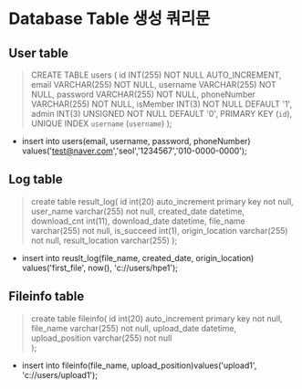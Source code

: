 # Database Table 생성 쿼리문

## User table
> CREATE TABLE users (
  	id INT(255) NOT NULL AUTO_INCREMENT,
  	email VARCHAR(255)  NOT NULL,
  	username VARCHAR(255) NOT NULL,
  	password VARCHAR(255) NOT NULL,
  	phoneNumber VARCHAR(255) NOT NULL,
      isMember INT(3)  NOT NULL DEFAULT '1',
      admin INT(3) UNSIGNED NOT NULL DEFAULT '0',
  	PRIMARY KEY (`id`),
      UNIQUE INDEX `username` (`username`)
  );

+ insert into users(email, username, password, phoneNumber)
  values('test@naver.com','seol','1234567','010-0000-0000');
## Log table
> create table result_log(
  	id int(20) auto_increment primary key not null,
   user_name varchar(255) not null,
   created_date datetime,
    download_cnt int(11),
    download_date datetime,
    file_name varchar(255) not null,
    is_succeed int(1),
    origin_location varchar(255) not null,
   result_location varchar(255)
  );
>
>
+ insert into reuslt_log(file_name, created_date, origin_location) values('first_file', now(), 'c://users/hpe1'); 

## Fileinfo table
> create table fileinfo(
  	id int(20) auto_increment primary key not null,
      file_name varchar(255) not null,
      upload_date datetime,
      upload_position varchar(255) not null    
  );

+ insert into fileinfo(file_name, upload_position)values('upload1', 'c://users/upload1');